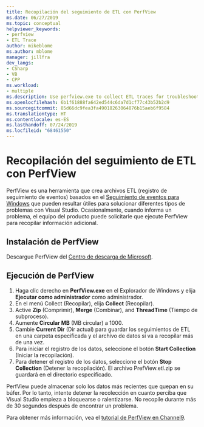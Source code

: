 ```yaml
---
title: Recopilación del seguimiento de ETL con PerfView
ms.date: 06/27/2019
ms.topic: conceptual
helpviewer_keywords:
- perfview
- ETL Trace
author: mikeblome
ms.author: mblome
manager: jillfra
dev_langs:
- CSharp
- VB
- CPP
ms.workload:
- multiple
ms.description: Use perfview.exe to collect ETL traces for troubleshooting issues with Visual Studio
ms.openlocfilehash: 6b1f61888fa642ed544c6da7d1cf77c43b52b2d9
ms.sourcegitcommit: 85d66dc9fea3fa49018263064876b15aeb6f9584
ms.translationtype: HT
ms.contentlocale: es-ES
ms.lasthandoff: 07/24/2019
ms.locfileid: "68461550"
---
```

# <a name="collect-an-etl-trace-with-perfview"></a>Recopilación del seguimiento de ETL con PerfView

PerfView es una herramienta que crea archivos ETL (registro de seguimiento de eventos) basados en el [Seguimiento de eventos para Windows](/windows/desktop/ETW/event-tracing-portal) que pueden resultar útiles para solucionar diferentes tipos de problemas con Visual Studio. Ocasionalmente, cuando informa un problema, el equipo del producto puede solicitarle que ejecute PerfView para recopilar información adicional.

## <a name="install-perfview"></a>Instalación de PerfView

Descargue PerfView del [Centro de descarga de Microsoft](http://www.microsoft.com/download/details.aspx?id=28567).

## <a name="run-perfview"></a>Ejecución de PerfView

1. Haga clic derecho en **PerfView.exe** en el Explorador de Windows y elija **Ejecutar como administrador** como administrador.
1. En el menú Collect (Recopilar), elija **Collect** (Recopilar).
1. Active **Zip** (Comprimir), **Merge** (Combinar), and **ThreadTime** (Tiempo de subproceso).
1. Aumente **Circular MB** (MB circular) a 1000.
1. Cambie **Current Dir** (Dir actual) para guardar los seguimientos de ETL en una carpeta especificada y el archivo de datos si va a recopilar más de una vez.
1. Para iniciar el registro de los datos, seleccione el botón **Start Collection** (Iniciar la recopilación).
1. Para detener el registro de los datos, seleccione el botón **Stop Collection** (Detener la recopilación). El archivo PrefView.etl.zip se guardará en el directorio especificado.

PerfView puede almacenar solo los datos más recientes que quepan en su búfer. Por lo tanto, intente detener la recolección en cuanto perciba que Visual Studio empieza a bloquearse o ralentizarse. No recopile durante más de 30 segundos después de encontrar un problema.

Para obtener más información, vea el [tutorial de PerfView en Channel9](http://channel9.msdn.com/Series/PerfView-Tutorial/PerfView-Tutorial-1-Collecting-data-with-the-Run-command).

